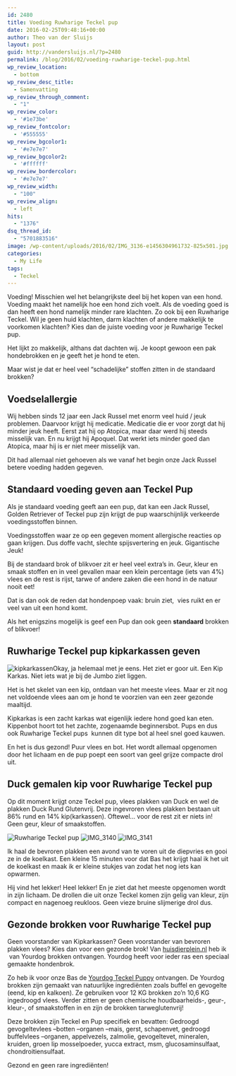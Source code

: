 ```yaml
---
id: 2480
title: Voeding Ruwharige Teckel pup
date: 2016-02-25T09:48:16+00:00
author: Theo van der Sluijs
layout: post
guid: http://vandersluijs.nl/?p=2480
permalink: /blog/2016/02/voeding-ruwharige-teckel-pup.html
wp_review_location:
  - bottom
wp_review_desc_title:
  - Samenvatting
wp_review_through_comment:
  - "1"
wp_review_color:
  - '#1e73be'
wp_review_fontcolor:
  - '#555555'
wp_review_bgcolor1:
  - '#e7e7e7'
wp_review_bgcolor2:
  - '#ffffff'
wp_review_bordercolor:
  - '#e7e7e7'
wp_review_width:
  - "100"
wp_review_align:
  - left
hits:
  - "1376"
dsq_thread_id:
  - "5701883516"
image: /wp-content/uploads/2016/02/IMG_3136-e1456304961732-825x501.jpg
categories:
  - My Life
tags:
  - Teckel
---
```

Voeding! Misschien wel het belangrijkste deel bij het kopen van een hond. Voeding maakt het namelijk hoe een hond zich voelt. Als de voeding goed is dan heeft een hond namelijk minder rare klachten. Zo ook bij een Ruwharige Teckel. Wil je geen huid klachten, darm klachten of andere makkelijk te voorkomen klachten? Kies dan de juiste voeding voor je Ruwharige Teckel pup.<!--more-->

Het lijkt zo makkelijk, althans dat dachten wij. Je koopt gewoon een pak hondebrokken en je geeft het je hond te eten.

Maar wist je dat er heel veel &#8220;schadelijke&#8221; stoffen zitten in de standaard brokken?

## Voedselallergie

Wij hebben sinds 12 jaar een Jack Russel met enorm veel huid / jeuk problemen. Daarvoor krijgt hij medicatie. Medicatie die er voor zorgt dat hij minder jeuk heeft. Eerst zat hij op Atopica, maar daar werd hij steeds misselijk van. En nu krijgt hij Apoquel. Dat werkt iets minder goed dan Atopica, maar hij is er niet meer misselijk van.

Dit had allemaal niet gehoeven als we vanaf het begin onze Jack Russel betere voeding hadden gegeven.

## Standaard voeding geven aan Teckel Pup

Als je standaard voeding geeft aan een pup, dat kan een Jack Russel, Golden Retriever of Teckel pup zijn krijgt de pup waarschijnlijk verkeerde voedingsstoffen binnen.

Voedingsstoffen waar ze op een gegeven moment allergische reacties op gaan krijgen. Dus doffe vacht, slechte spijsvertering en jeuk. Gigantische Jeuk!

Bij de standaard brok of blikvoer zit er heel veel extra&#8217;s in. Geur, kleur en smaak stoffen en in veel gevallen maar een klein percentage (iets van 4%) vlees en de rest is rijst, tarwe of andere zaken die een hond in de natuur nooit eet!

Dat is dan ook de reden dat hondenpoep vaak: bruin ziet,  vies ruikt en er veel van uit een hond komt.

Als het enigszins mogelijk is geef een Pup dan ook geen **standaard** brokken of blikvoer!

## Ruwharige Teckel pup kipkarkassen geven

<img class="size-medium wp-image-2493 alignleft" src="/images/2016/02/kipkarkassen-300x225.jpg" alt="kipkarkassen" width="300" height="225" srcset="/images/2016/02/kipkarkassen-300x225.jpg 300w, /images/2016/02/kipkarkassen.jpg 479w" sizes="(max-width: 300px) 100vw, 300px" />Okay, ja helemaal met je eens. Het ziet er goor uit. Een Kip Karkas. Niet iets wat je bij de Jumbo ziet liggen.

Het is het skelet van een kip, ontdaan van het meeste vlees. Maar er zit nog net voldoende vlees aan om je hond te voorzien van een zeer gezonde maaltijd.

Kipkarkas is een zacht karkas wat eigenlijk iedere hond goed kan eten. Kippenbot hoort tot het zachte, zogenaamde beginnersbot. Pups en dus ook Ruwharige Teckel pups  kunnen dit type bot al heel snel goed kauwen.

En het is dus gezond! Puur vlees en bot. Het wordt allemaal opgenomen door het lichaam en de pup poept een soort van geel grijze compacte drol uit.

## Duck gemalen kip voor Ruwharige Teckel pup

Op dit moment krijgt onze Teckel pup, vlees plakken van Duck en wel de plakken Duck Rund Glutenvrij. Deze ingevroren vlees plakken bestaan uit 86% rund en 14% kip(karkassen). Oftewel&#8230; voor de rest zit er niets in! Geen geur, kleur of smaakstoffen.

<div class="aligncenter">
  <img class="alignnone wp-image-2483 size-thumbnail" title="Ruwharige Teckel pup" src="/images/2016/02/IMG_3142-e1456327507766-150x150.jpg" alt="Ruwharige Teckel pup" width="150" height="150" srcset="/images/2016/02/IMG_3142-e1456327507766-150x150.jpg 150w, /images/2016/02/IMG_3142-e1456327507766-65x65.jpg 65w" sizes="(max-width: 150px) 100vw, 150px" /> <img class="wp-image-2481 size-thumbnail" src="/images/2016/02/IMG_3140-150x150.jpg" alt="IMG_3140" width="150" height="150" srcset="/images/2016/02/IMG_3140-150x150.jpg 150w, /images/2016/02/IMG_3140-65x65.jpg 65w" sizes="(max-width: 150px) 100vw, 150px" /> <img class="size-thumbnail wp-image-2482" src="/images/2016/02/IMG_3141-150x150.jpg" alt="IMG_3141" width="150" height="150" srcset="/images/2016/02/IMG_3141-150x150.jpg 150w, /images/2016/02/IMG_3141-65x65.jpg 65w" sizes="(max-width: 150px) 100vw, 150px" />
</div>

Ik haal de bevroren plakken een avond van te voren uit de diepvries en gooi ze in de koelkast. Een kleine 15 minuten voor dat Bas het krijgt haal ik het uit de koelkast en maak ik er kleine stukjes van zodat het nog iets kan opwarmen.

Hij vind het lekker! Heel lekker! En je ziet dat het meeste opgenomen wordt in zijn lichaam. De drollen die uit onze Teckel komen zijn gelig van kleur, zijn compact en nagenoeg reukloos. Geen vieze bruine slijmerige drol dus.

## Gezonde brokken voor Ruwharige Teckel pup

Geen voorstander van Kipkarkassen? Geen voorstander van bevroren plakken vlees? Kies dan voor een gezonde brok! Van <a href="http://huisdierplein.nl" target="_blank">huisdierplein.nl</a> heb ik  van Yourdog brokken ontvangen. Yourdog heeft voor ieder ras een speciaal gemaakte hondenbrok.

Zo heb ik voor onze Bas de <a href="https://ds1.nl/c/?wi=245932&si=3370&li=1161232&ws=&dl=hond%2Fdroogvoer-hond%2Fyourdog-teckel-puppy%2FG37_H7_C770_P971455%2F" target="_blank" rel="nofollow">Yourdog Teckel Puppy</a> ontvangen. De Yourdog brokken zijn gemaakt van natuurlijke ingrediënten zoals buffel en gevogelte (eend, kip en kalkoen). Ze gebruiken voor 12 KG brokken zo&#8217;n 10,6 KG ingedroogd vlees. Verder zitten er geen chemische houdbaarheids-, geur-, kleur-, of smaakstoffen in en zijn de brokken tarweglutenvrij!

Deze brokken zijn Teckel en Pup specifiek en bevatten: Gedroogd gevogeltevlees –botten –organen –mais, gerst, schapenvet, gedroogd buffelvlees –organen, appelvezels, zalmolie, gevogeltevet, mineralen, kruiden, groen lip mosselpoeder, yucca extract, msm, glucosaminsulfaat, chondroitiensulfaat.

Gezond en geen rare ingrediënten!